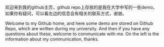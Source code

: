 欢迎来到我的github主页，github repo上存放的是我在大学中写的一些demo，如果你有疑问，可以看左边的信息会有相关的联系方式，谢谢。

Welcome to my Github home, and here some demo are stored on Github Repo, which are written during my university. And then if you have any questions about these, welcome to communicate with me. On the left is the information about  my communication, thanks. 


